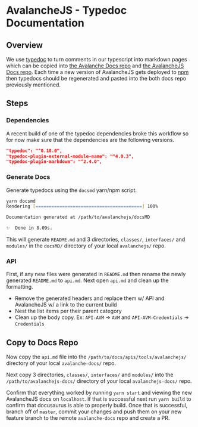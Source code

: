 # AvalancheJS -  Typedoc Documentation

## Overview

We use [typedoc](https://typedoc.org) to turn comments in our typescript into markdown pages which can be copied into [the Avalanche Docs repo](https://github.com/ava-labs/avalanche-docs) and [the AvalancheJS Docs repo](https://github.com/ava-labs/avalanchejs-docs). Each time a new version of AvalancheJS gets deployed to [npm](https://www.npmjs.com/package/avalanche) then typedocs should be regenerated and pasted into the both docs repo previously mentioned.

## Steps

### Dependencies

A recent build of one of the typedoc dependencies broke this workflow so for now make sure that the dependencies are the following versions.

```json
"typedoc": "^0.18.0",
"typedoc-plugin-external-module-name": "^4.0.3",
"typedoc-plugin-markdown": "^2.4.0",
```

### Generate Docs

Generate typedocs using the `docsmd` yarn/npm script.

```zsh
yarn docsmd
Rendering [========================================] 100%

Documentation generated at /path/to/avalanchejs/docsMD

✨  Done in 8.09s.
```

This will generate `README.md` and 3 directories, `classes/`, `interfaces/` and `modules/` in the `docsMD/` directory of your local `avalanchejs/` repo.

### API

First, if any new files were generated in `README.md` then rename the newly generated `README.md` to `api.md`. Next open `api.md` and clean up the formatting.

* Remove the generated headers and replace them w/ API and AvalancheJS w/ a link to the current build
* Nest the list items per their parent category
* Clean up the body copy. Ex: `API-AVM` -> `AVM` and `API-AVM-Credentials` -> `Credentials`

## Copy to Docs Repo

Now copy the `api.md` file into the `/path/to/docs/apis/tools/avalanchejs/` directory of your local `avalanche-docs/` repo.

Next copy 3 directories, `classes/`, `interfaces/` and `modules/` into the `/path/to/avalanchejs-docs/` directory of your local `avalanchejs-docs/` repo.

Confirm that everything worked by running `yarn start` and viewing the new AvalancheJS docs on `localhost`. If that is successful next run `yarn build` to confirm that docusaurus is able to properly build. Once that is successful, branch off of `master`, commit your changes and push them on your new feature branch to the remote `avalanche-docs` repo and create a PR.